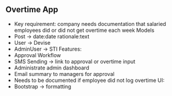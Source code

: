 ## Overtime App
- Key requirement: company needs documentation that salaried employees did or did not get overtime each week
Models
- Post -> date:date rationale:text
- User -> Devise
- AdminUser -> STI
Features:
- Approval Workflow
- SMS Sending -> link to approval or overtime input
- Administrate admin dashboard
- Email summary to managers for approval
- Needs to be documented if employee did not log overtime
UI:
- Bootstrap -> formatting

